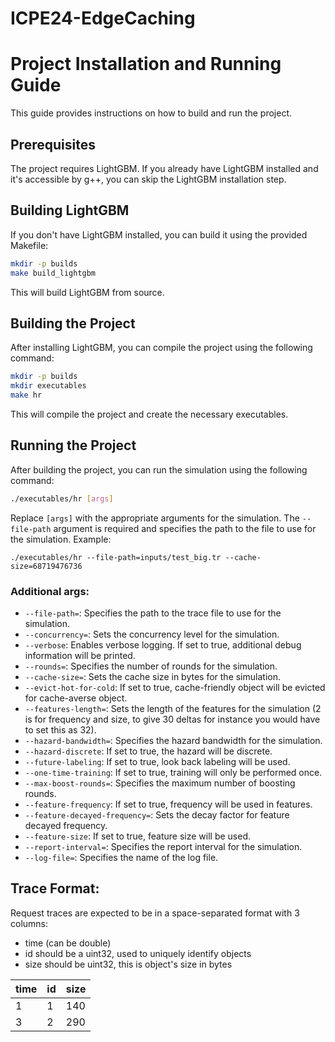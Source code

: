 # ICPE24-EdgeCaching

# Project Installation and Running Guide

This guide provides instructions on how to build and run the project.

## Prerequisites

The project requires LightGBM. If you already have LightGBM installed and it's accessible by g++, you can skip the LightGBM installation step.

## Building LightGBM

If you don't have LightGBM installed, you can build it using the provided Makefile:

```bash
mkdir -p builds
make build_lightgbm
```

This will build LightGBM from source.

## Building the Project

After installing LightGBM, you can compile the project using the following command:

```bash
mkdir -p builds
mkdir executables
make hr
```

This will compile the project and create the necessary executables.

## Running the Project

After building the project, you can run the simulation using the following command:

```bash
./executables/hr [args]
```

Replace `[args]` with the appropriate arguments for the simulation. The `--file-path` argument is required and specifies the path to the file to use for the simulation. Example:

```bashe
./executables/hr --file-path=inputs/test_big.tr --cache-size=68719476736
```

### Additional args:

- `--file-path=`: Specifies the path to the trace file to use for the simulation.
- `--concurrency=`: Sets the concurrency level for the simulation.
- `--verbose`: Enables verbose logging. If set to true, additional debug information will be printed.
- `--rounds=`: Specifies the number of rounds for the simulation.
- `--cache-size=`: Sets the cache size in bytes for the simulation.
- `--evict-hot-for-cold`: If set to true, cache-friendly object will be evicted for cache-averse object.
- `--features-length=`: Sets the length of the features for the simulation (2 is for frequency and size, to give 30 deltas for instance you would have to set this as 32).
- `--hazard-bandwidth=`: Specifies the hazard bandwidth for the simulation.
- `--hazard-discrete`: If set to true, the hazard will be discrete.
- `--future-labeling`: If set to true, look back labeling will be used.
- `--one-time-training`: If set to true, training will only be performed once.
- `--max-boost-rounds=`: Specifies the maximum number of boosting rounds.
- `--feature-frequency`: If set to true, frequency will be used in features.
- `--feature-decayed-frequency=`: Sets the decay factor for feature decayed frequency.
- `--feature-size`: If set to true, feature size will be used.
- `--report-interval=`: Specifies the report interval for the simulation.
- `--log-file=`: Specifies the name of the log file.


## Trace Format:
Request traces are expected to be in a space-separated format with 3 columns:

* time (can be double)
* id should be a uint32, used to uniquely identify objects
* size should be uint32, this is object's size in bytes

| time | id | size |
|-----------------|-----------------|-----------------|
| 1  | 1  | 140  |
| 3  | 2  | 290  |
